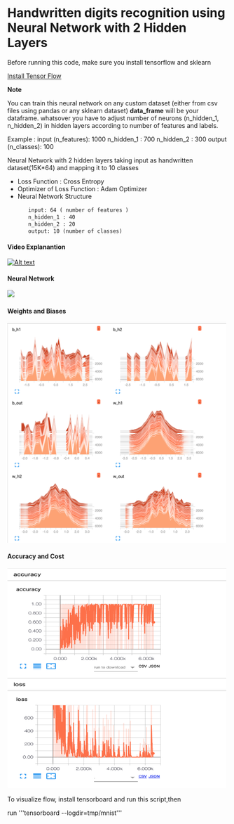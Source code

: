 <h1>Handwritten digits recognition using Neural Network with 2 Hidden Layers</h1>

<p>Before running this code, make sure you install tensorflow and sklearn<p>

<a href="https://www.tensorflow.org/install/">Install Tensor Flow</a>


<p><b>Note</b></p>
You can train this neural network on any custom dataset (either from csv files using pandas or any sklearn dataset)
<b>data_frame</b> will be your dataframe.
whatsover you have to adjust number of neurons (n_hidden_1, n_hidden_2) in hidden layers according to number of features and labels. 

Example :
input (n_features): 1000
n_hidden_1 : 700
n_hidden_2 : 300
output (n_classes): 100



Neural Network with 2 hidden layers taking input as handwritten dataset(15K*64) and mapping it to 10 classes
<ul>
  <li>Loss Function : Cross Entropy</li>
  <li>Optimizer of Loss Function : Adam Optimizer</li>
 <li> Neural Network Structure
   <ul>

    input: 64 ( number of features )
    n_hidden_1 : 40
    n_hidden_2 : 20
    output: 10 (number of classes)

   </ul>
   </li>
   
</ul>




 <h4 href="https://www.youtube.com/watch?v=cFW1L3pH1Hk" >Video Explanantion</h4>

[![Alt text](http://globalclinic.su/wp-content/uploads/2018/02/youtube.png)](https://www.youtube.com/watch?v=cFW1L3pH1Hk)


<h4>Neural Network</h4>
<img src ="https://github.com/saitejdandge/21-Machine-Learning-Weeks/blob/master/MNIST-Hand_written_digits_recognition/Images/thumbnail.png"/>



<h4>Weights and Biases</h4>
<img width=500 height=500 src="Images/histogram.png"/>

<h4>Accuracy and Cost</h4>
<img  width=500 height=500 src="Images/scaler.png"/>


To visualize flow, install tensorboard and run this script,then 

run '''tensorboard --logdir=tmp/mnist'''
